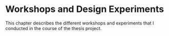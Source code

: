 # Workshops and Design Experiments

This chapter describes the different workshops and experiments that I conducted in the course of the thesis project.

